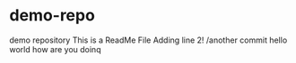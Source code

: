 # demo-repo
demo repository
This is a ReadMe File
Adding line  2!
/another commit
hello world 
how are you doinq

